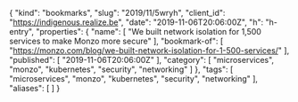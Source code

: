 {
  "kind": "bookmarks",
  "slug": "2019/11/5wryh",
  "client_id": "https://indigenous.realize.be",
  "date": "2019-11-06T20:06:00Z",
  "h": "h-entry",
  "properties": {
    "name": [
      "We built network isolation for 1,500 services to make Monzo more secure"
    ],
    "bookmark-of": [
      "https://monzo.com/blog/we-built-network-isolation-for-1-500-services/"
    ],
    "published": [
      "2019-11-06T20:06:00Z"
    ],
    "category": [
      "microservices",
      "monzo",
      "kubernetes",
      "security",
      "networking"
    ]
  },
  "tags": [
    "microservices",
    "monzo",
    "kubernetes",
    "security",
    "networking"
  ],
  "aliases": [
  ]
}
